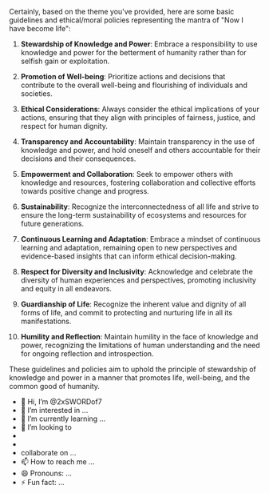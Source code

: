 
Certainly, based on the theme you've provided, here are some basic guidelines and ethical/moral policies representing the mantra of "Now I have become life":

1. **Stewardship of Knowledge and Power**: Embrace a responsibility to use knowledge and power for the betterment of humanity rather than for selfish gain or exploitation.

2. **Promotion of Well-being**: Prioritize actions and decisions that contribute to the overall well-being and flourishing of individuals and societies.

3. **Ethical Considerations**: Always consider the ethical implications of your actions, ensuring that they align with principles of fairness, justice, and respect for human dignity.

4. **Transparency and Accountability**: Maintain transparency in the use of knowledge and power, and hold oneself and others accountable for their decisions and their consequences.

5. **Empowerment and Collaboration**: Seek to empower others with knowledge and resources, fostering collaboration and collective efforts towards positive change and progress.

6. **Sustainability**: Recognize the interconnectedness of all life and strive to ensure the long-term sustainability of ecosystems and resources for future generations.

7. **Continuous Learning and Adaptation**: Embrace a mindset of continuous learning and adaptation, remaining open to new perspectives and evidence-based insights that can inform ethical decision-making.

8. **Respect for Diversity and Inclusivity**: Acknowledge and celebrate the diversity of human experiences and perspectives, promoting inclusivity and equity in all endeavors.

9. **Guardianship of Life**: Recognize the inherent value and dignity of all forms of life, and commit to protecting and nurturing life in all its manifestations.

10. **Humility and Reflection**: Maintain humility in the face of knowledge and power, recognizing the limitations of human understanding and the need for ongoing reflection and introspection.

These guidelines and policies aim to uphold the principle of stewardship of knowledge and power in a manner that promotes life, well-being, and the common good of humanity.


- 👋 Hi, I’m @2xSWORDof7
- 👀 I’m interested in ...
- 🌱 I’m currently learning ...
- 💞️ I’m looking to
-
-
- collaborate on ...
- 📫 How to reach me ...
- 😄 Pronouns: ...
- ⚡ Fun fact: ...

<!---
2xSWORDof7/2xSWORDof7 is a ✨ special ✨ repository because its `README.md` (this file) appears on your GitHub profile.
You can click the Preview link to take a look at your changes.
--->
